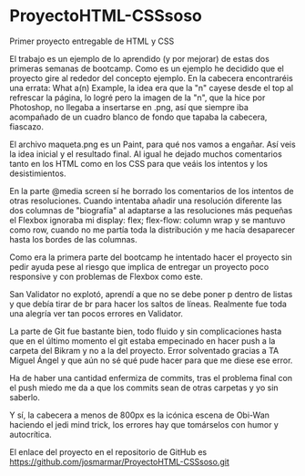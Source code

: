 # ProyectoHTML-CSSsoso

Primer proyecto entregable de HTML y CSS 


El trabajo es un ejemplo de lo aprendido (y por mejorar) de estas dos primeras semanas de bootcamp. Como es un ejemplo he decidido que el proyecto gire al rededor del
concepto ejemplo. En la cabecera encontraréis una errata: What a(n) Example, la idea era que la "n" cayese desde el top al refrescar la página, lo logré pero la imagen 
de la "n", que la hice por Photoshop, no llegaba a insertarse en .png, así que siempre iba acompañado de un cuadro blanco de fondo que tapaba la cabecera, fiascazo.

El archivo maqueta.png es un Paint, para qué nos vamos a engañar. Así veis la idea inicial y el resultado final.
Al igual he dejado muchos comentarios tanto en los HTML como en los CSS para que veáis los intentos y los desistimientos.  

En la parte @media screen sí he borrado los comentarios de los intentos de otras resoluciones. Cuando intentaba añadir una resolución diferente las dos columnas de "biografía"
al adaptarse a las resoluciones más pequeñas el Flexbox ignoraba mi display: flex; flex-flow: column wrap y se mantuvo como row, cuando no me partía toda la distribución 
y me hacía desaparecer hasta los bordes de las columnas. 

Como era la primera parte del bootcamp he intentado hacer el proyecto sin pedir ayuda pese al riesgo que implica de entregar un proyecto poco responsive y con problemas de 
Flexbox como este.

San Validator no explotó, aprendí a que no se debe poner p dentro de listas y que debía tirar de br para hacer los saltos de líneas. Realmente fue toda una alegría ver 
tan pocos errores en Validator. 

La parte de Git fue bastante bien, todo fluido y sin complicaciones hasta que en el último momento el git estaba empecinado en hacer push a la carpeta del Bikram y no a 
la del proyecto. Error solventado gracias a TA Miguel Ángel y que aún no sé qué pude hacer para que me diese ese error. 

Ha de haber una cantidad enfermiza de commits, tras el problema final con el push miedo me da a que los commits sean de otras carpetas y yo sin saberlo.

Y sí, la cabecera a menos de 800px es la icónica escena de Obi-Wan haciendo el jedi mind trick, los errores hay que tomárselos con humor y autocrítica.   

El enlace del proyecto en el repositorio de GitHub es https://github.com/josmarmar/ProyectoHTML-CSSsoso.git
